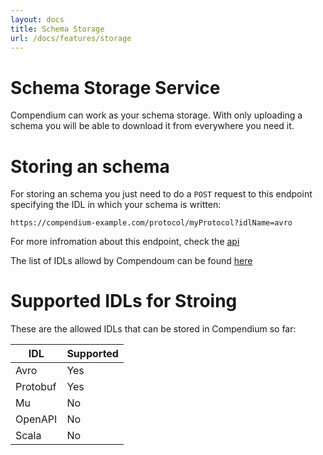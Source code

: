 ```yaml
---
layout: docs
title: Schema Storage
url: /docs/features/storage
---
```


# Schema Storage Service

Compendium can work as your schema storage. With only uploading a schema you will be able to download it from everywhere you need it.

# Storing an schema

For storing an schema you just need to do a `POST` request to this endpoint specifying the IDL in which your schema is written:
```
https://compendium-example.com/protocol/myProtocol?idlName=avro
```

For more infromation about this endpoint, check the [api](https://???)

The list of IDLs allowd by Compendoum can be found [here](./supported_idls)

# Supported IDLs for Stroing
These are the allowed IDLs that can be stored in Compendium so far:

 | IDL      | Supported |
 |----------|-----------|
 | Avro     | Yes       |
 | Protobuf | Yes       |
 | Mu       | No        |
 | OpenAPI  | No        |
 | Scala    | No        |